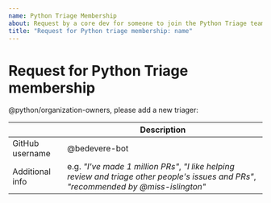 ```yaml
---
name: Python Triage Membership
about: Request by a core dev for someone to join the Python Triage team
title: "Request for Python triage membership: name"
---
```


<!--
Core developers can create this issue to nominate someone to the Python Triage team.

Existing bug triagers and other Python contributors with elevated privileges can create this issue
to nominate themselves into the Python Triage team.

More details: https://devguide.python.org/triaging.html#becoming-a-member-of-the-python-triage-team
-->

# Request for Python Triage membership
@python/organization-owners, please add a new triager:

<!-- replace with real info -->

|     | Description |
| --- | -------------------------- |
| GitHub username   | @bedevere-bot |
| Additional info   | e.g. _"I've made 1 million PRs"_, _"I like helping review and triage other people's issues and PRs"_, _"recommended by @miss-islington"_| |


